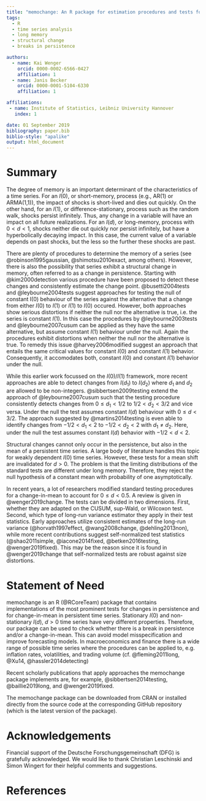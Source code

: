 ```yaml
---
title: "memochange: An R package for estimation procedures and tests for persistent time series"
tags:
  - R
  - time series analysis
  - long memory
  - structural change
  - breaks in persistence

authors:
  - name: Kai Wenger
    orcid: 0000-0002-6566-0427
    affiliation: 1 
  - name: Janis Becker
    orcid: 0000-0001-5104-6330
    affiliation: 1

affiliations:
 - name: Institute of Statistics, Leibniz University Hannover
   index: 1

date: 01 September 2019
bibliography: paper.bib
biblio-style: "apalike"
output: html_document
---
```


# Summary
The degree of memory is an important determinant of the characteristics of a time series. For an $I(0)$, or short-memory, process (e.g., AR(1) or ARMA(1,1)), the impact of shocks is short-lived and dies out quickly. On the other hand, for an $I(1)$, or difference-stationary, process such as the random walk, shocks persist infinitely. Thus, any change in a variable will have an impact on all future realizations. For an $I(d)$, or long-memory, process with $0<d<1$, shocks neither die out quickly nor persist infinitely, but have a hyperbolically decaying impact. In this case, the current value of a variable depends on past shocks, but the less so the further these shocks are past.

There are plenty of procedures to determine the memory of a series (see @robinson1995gaussian, @shimotsu2010exact, among others). However, there is also the possibility that series exhibit a structural change in memory, often referred to as a change in persistence. Starting with @kim2000detection various procedure have been proposed to detect these changes and consistently estimate the change point. @busetti2004tests and @leybourne2004tests suggest approaches for testing the null of constant I(0) behaviour of the series against the alternative that a change from either $I(0)$ to $I(1)$ or $I(1)$ to $I(0)$ occured. However, both approaches show serious distortions if neither the null nor the alternative is true, i.e. the series is constant $I(1)$. In this case the procedures by @leybourne2003tests and @leybourne2007cusum can be applied as they have the same alternative, but assume constant $I(1)$ behaviour under the null. Again the procedures exhibit distortions when neither the null nor the alternative is true. To remedy this issue @harvey2006modified suggest an approach that entails the same critical values for constant $I(0)$ and constant $I(1)$ behavior. Consequently, it accomodates both, constant $I(0)$ and constant $I(1)$ behavior under the null. 

While this earlier work focussed on the $I(0)$/$I(1)$ framework, more recent approaches are able to detect changes from $I(d_1)$ to $I(d_2)$ where $d_1$ and $d_2$ are allowed to be non-integers. @sibbertsen2009testing extend the approach of @leybourne2007cusum such that the testing procedure consistently detects changes from $0 \leq d_1<1/2$ to $1/2<d_2<3/2$ and vice versa. Under the null the test assumes constant $I(d)$ behaviour with $0 \leq d <3/2$. The approach suggested by @martins2014testing is even able to identify changes from $-1/2<d_1<2$ to $-1/2<d_2<2$ with $d_1 \neq d_2$. Here, under the null the test assumes constant $I(d)$ behavior with $-1/2<d<2$. 


Structural changes cannot only occur in the persistence, but also in the mean of a persistent time series.  A large body of literature handles this topic for weakly dependent $I(0)$ time series. However, these tests for a mean shift are invalidated for $d>0$. The problem is that the limiting distributions of the standard tests are different under long memory. Therefore, they reject the null hypothesis of a constant mean with probability of one asymptotically.

In recent years, a lot of researchers modified standard testing procedures for a change-in-mean to account for $0 \leq d <0.5$. A review is given in @wenger2019change. The tests can be divided in two dimensions. First, whether they are adapted on the CUSUM, sup-Wald, or Wilcoxon test. Second, which type of long-run variance estimator they apply in their test statistics. Early approaches utilize consistent estimates of the long-run variance (@horvath1997effect, @wang2008change, @dehling2013non), while more recent contributions suggest self-normalized test statistics (@shao2011simple, @iacone2014fixed, @betken2016testing, @wenger2019fixed). This may be the reason since it is found in @wenger2019change that self-normalized tests are robust against size distortions.

# Statement of Need

memochange is an R (@RCoreTeam) package that contains implementations of the most prominent tests for changes in persistence and for change-in-mean in persistent time series. Stationary $I(0)$ and non-stationary $I(d)$, $d>0$ time series have very different properties. Therefore, our package can be used to check whether there is a break in persistence and/or a change-in-mean. This can avoid model misspecification and improve forecasting models. In macroeconomics and finance there is a wide range of possible time series where the procedures can be applied to, e.g. inflation rates, volatilities, and trading volume (cf. @fleming2011long, @Xu14, @hassler2014detecting)

Recent scholarly publications that apply approaches the memochange package implements are, for example, @sibbertsen2014testing, @baillie2019long, and @wenger2019fixed.

The memochange package can be downloaded from CRAN or installed directly from the source code at the corresponding GitHub repository (which is the latest version of the package).

# Acknowledgements

Financial support of the Deutsche Forschungsgemeinschaft (DFG) is gratefully acknowledged. We would like to thank Christian Leschinski and Simon Wingert for their helpful comments and suggestions.

# References
